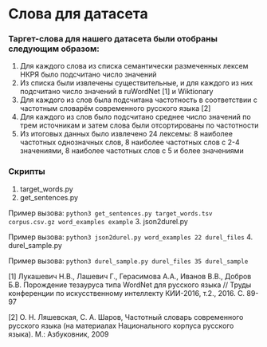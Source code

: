 # Слова для датасета

### Таргет-слова для нашего датасета были отобраны следующим образом:

1. Для каждого слова из списка семантически размеченных лексем НКРЯ было подсчитано число значений
2. Из списка были извлечены существительные, и для каждого из них подсчитано число значений в ruWordNet [1] и Wiktionary
3. Для каждого из слов была подсчитана частотность в соответствии с частотным словарём современного русского языка [2]
4. Для каждого из слов было подсчитано среднее число значений по трем источникам и затем слова были отсортированы по частотности
5. Из итоговых данных было извлечено 24 лексемы: 8 наиболее частотных однозначных слов, 8 наиболее частотных слов с 2-4 значениями, 8 наиболее частотных слов с 5 и более значениями


### Скрипты

1. target_words.py
2. get_sentences.py

Пример вызова: `python3 get_sentences.py target_words.tsv corpus.csv.gz word_examples example`
3. json2durel.py

Пример вызова: `python3 json2durel.py word_examples 22 durel_files`
4. durel_sample.py

Пример вызова: `python3 durel_sample.py durel_files 35 durel_sample`





[1] Лукашевич Н.В., Лашевич Г., Герасимова А.А., Иванов В.В., Добров Б.В. Порождение тезауруса типа WordNet для русского языка // Труды конференции по искусственному интеллекту КИИ-2016, т.2., 2016. С. 89-97

[2] О. Н. Ляшевская, С. А. Шаров, Частотный словарь современного русского языка (на материалах Национального корпуса русского языка). М.: Азбуковник, 2009
